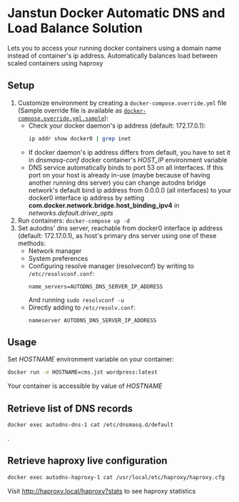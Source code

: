 # Janstun Docker Automatic DNS and Load Balance Solution
Lets you to access your running docker containers using a domain name instead of container's ip address. Automatically balances load between scaled containers using haproxy

## Setup
1. Customize environment by creating a `docker-compose.override.yml` file (Sample override file is available as [`docker-compose.override.yml.sample`](docker-compose.override.yml.sample)):
    * Check your docker daemon's ip address (default: 172.17.0.1):
        ```bash
        ip addr show docker0 | grep inet
        ```
    * If docker daemon's ip address differs from default, you have to set it in *dnsmasq-conf* docker container's *HOST_IP* environment variable
    * DNS service automatically binds to port 53 on all interfaces. If this port on your host is already in-use (maybe because of having another running dns server) you can change autodns bridge network's default bind ip address from 0.0.0.0 (all interfaces) to your docker0 interface ip address by setting **com.docker.network.bridge.host_binding_ipv4** in *networks.default.driver_opts*
2. Run containers: ```docker-compose up -d```
3. Set autodns' dns server, reachable from docker0 interface ip address (default: 172.17.0.1), as host's primary dns server using one of these methods:
    * Network manager
    * System preferences
    * Configuring resolve manager (resolveconf) by writing to `/etc/resolvconf.conf`:
        ```
        name_servers=AUTODNS_DNS_SERVER_IP_ADDRESS
        ```
        And running `sudo resolvconf -u`
    * Directly adding to `/etc/resolv.conf`:
         ```
         nameserver AUTODNS_DNS_SERVER_IP_ADDRESS
         ```

## Usage
Set *HOSTNAME* environment variable on your container:
```bash
docker run -e HOSTNAME=cms.jst wordpress:latest
```
Your container is accessible by value of *HOSTNAME*

## Retrieve list of DNS records
```bash
docker exec autodns-dns-1 cat /etc/dnsmasq.d/default
```
.
## Retrieve haproxy live configuration
```bash
docker exec autodns-haproxy-1 cat /usr/local/etc/haproxy/haproxy.cfg
```

Visit http://haproxy.local/haproxy?stats to see haproxy statistics
